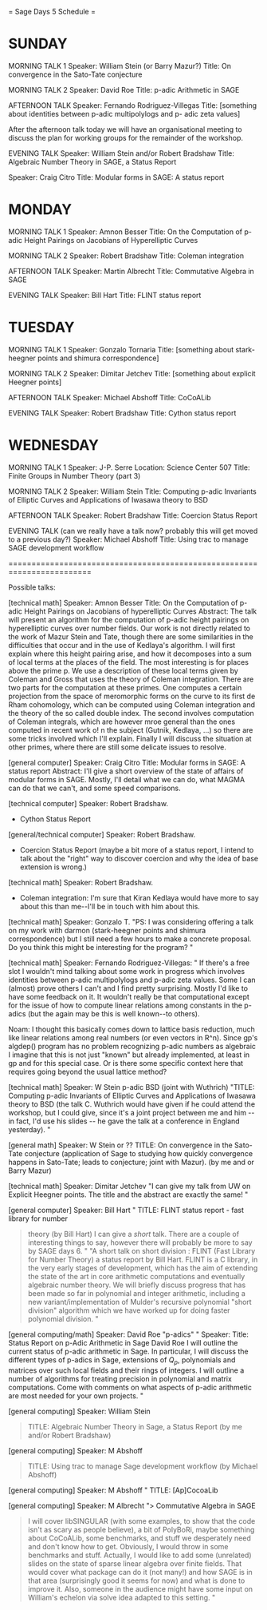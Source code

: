 = Sage Days 5 Schedule =


SUNDAY
======

MORNING TALK 1
Speaker: William Stein (or Barry Mazur?)
Title: On convergence in the Sato-Tate conjecture

MORNING TALK 2
Speaker: David Roe
Title: p-adic Arithmetic in SAGE

AFTERNOON TALK
Speaker: Fernando Rodriguez-Villegas
Title: [something about identities between p-adic multipolylogs and p-
adic zeta values]

After the afternoon talk today we will have an organisational meeting
to discuss the plan for working groups for the remainder of the
workshop.

EVENING TALK
Speaker: William Stein and/or Robert Bradshaw
Title: Algebraic Number Theory in SAGE, a Status Report

Speaker: Craig Citro
Title: Modular forms in SAGE: A status report


MONDAY
======

MORNING TALK 1
Speaker: Amnon Besser
Title: On the Computation of p-adic Height Pairings on Jacobians of
Hyperelliptic Curves

MORNING TALK 2
Speaker: Robert Bradshaw
Title: Coleman integration

AFTERNOON TALK
Speaker: Martin Albrecht
Title: Commutative Algebra in SAGE

EVENING TALK
Speaker: Bill Hart
Title: FLINT status report


TUESDAY
=======

MORNING TALK 1
Speaker: Gonzalo Tornaria
Title: [something about stark-heegner points and shimura correspondence]

MORNING TALK 2
Speaker: Dimitar Jetchev
Title: [something about explicit Heegner points]

AFTERNOON TALK
Speaker: Michael Abshoff
Title: CoCoALib

EVENING TALK
Speaker: Robert Bradshaw
Title: Cython status report


WEDNESDAY
=========

MORNING TALK 1
Speaker: J-P. Serre
Location: Science Center 507
Title: Finite Groups in Number Theory (part 3)


MORNING TALK 2
Speaker: William Stein
Title: Computing p-adic Invariants of Elliptic Curves and
Applications of Iwasawa theory to BSD

AFTERNOON TALK
Speaker: Robert Bradshaw
Title: Coercion Status Report

EVENING TALK (can we really have a talk now? probably this will get
moved to a previous day?)
Speaker: Michael Abshoff
Title: Using trac to manage SAGE development workflow



========================================================================

Possible talks:

[technical math]
Speaker: Amnon Besser
Title: On the Computation of p-adic Height Pairings on Jacobians of hyperelliptic Curves
Abstract: The talk will present an algorithm for the computation of p-adic
height pairings on hyperelliptic curves over number fields. Our work
is not directly related to the work of Mazur Stein and Tate, though
there are some similarities in the difficulties that occur and in the
use of Kedlaya's algorithm. I will first explain where this height
pairing arise, and how it decomposes into a sum of local terms at the
places of the field. The most interesting is for places above the
prime p. We use a description of these local terms given by Coleman
and Gross that uses the theory of Coleman integration. There are two
parts for the computation at these primes. One computes a certain
projection from the space of meromorphic forms on the curve to its
first de Rham cohomology, which can be computed using Coleman
integration and the theory of the so called double index. The second
involves computation of Coleman integrals, which are however mroe
general than the ones computed in recent work o!
n the subject (Gutnik, Kedlaya, ...) so there are some tricks involved
which I'll explain. Finally I will discuss the situation at other
primes, where there are still some delicate issues to resolve.

[general computer]
Speaker: Craig Citro
Title: Modular forms in SAGE: A status report
Abstract: I'll give a short overview of the state of affairs of  
modular forms in SAGE. Mostly, I'll detail what we can do, what MAGMA  
can do that we can't, and some speed comparisons. 

[technical computer]
Speaker: Robert Bradshaw.
- Cython Status Report


[general/technical computer]
Speaker: Robert Bradshaw.
- Coercion Status Report (maybe a bit more of a status report, I
intend to talk about the "right" way to discover coercion and why the
idea of base extension is wrong.)

[technical math]
Speaker: Robert Bradshaw.
- Coleman integration: I'm sure that Kiran Kedlaya would have more to
say about this than me--I'll be in touch with him about this. 


[technical math]
Speaker: Gonzalo T.
"PS: I was considering offering a talk on my work with darmon
(stark-heegner points and shimura correspondence)  but I still need a
few hours to make a concrete proposal. Do you think this might be
interesting for the program? "

[technical math]
Speaker: Fernando Rodriguez-Villegas:
"  If there's a free slot I wouldn't mind talking about some work in
progress which involves identities between p-adic multipolylogs and
p-adic zeta values. Some I can (almost) prove others I can't and I find
pretty surprising. Mostly I'd like to have some feedback on it. It
wouldn't really be that computational except for the issue of how to
compute linear relations among constants in the p-adics (but the again
may be this is well known--to others). 

Noam: I thought this basically comes down to lattice basis reduction,
much like linear relations among real numbers (or even vectors in R^n).
Since gp's algdep() program has no problem recognizing p-adic numbers
as algebraic I imagine that this is not just "known" but already
implemented, at least in gp and for this special case.  Or is there
some specific context here that requires going beyond the usual
lattice method?

[technical math]
Speaker: W Stein
p-adic BSD (joint with Wuthrich)
"TITLE: Computing p-adic Invariants of Elliptic Curves and Applications
of Iwasawa theory to BSD
(the talk C. Wuthrich would have given if he could attend the
workshop, but I could give, since it's a joint project between
me and him -- in fact, I'd use his slides -- he gave the talk
at a conference in England yesterday). "

[general math]
Speaker: W Stein or ??
TITLE: On convergence in the Sato-Tate conjecture
(application of Sage to studying how quickly convergence
happens in Sato-Tate; leads to conjecture; joint with Mazur).
(by me and or Barry Mazur) 

[technical math]
Speaker: Dimitar Jetchev
"I can give my talk from UW on Explicit Heegner points. The title and the
abstract are exactly the same! "


[general computer]
Speaker: Bill Hart
" TITLE: FLINT status report - fast library for number
> theory
> (by Bill Hart)
I can give a *short* talk. There are a couple of
interesting things to say, however there will probably
be more to say by SAGE days 6. "
"A short talk on short division : FLINT (Fast Library
for Number Theory) a status report by Bill Hart.
FLINT is a C library, in the very early stages of
development, which has the aim of extending the state
of the art in core arithmetic computations and
eventually algebraic number theory.
We will briefly discuss progress that has been made so
far in polynomial and integer arithmetic, including a
new variant/implementation of Mulder's recursive
polynomial "short division" algorithm which we have
worked up for doing faster polynomial division. "

[general computing/math]
Speaker: David Roe
"p-adics"
"
Speaker: Title: Status Report on p-Adic Arithmetic in Sage
David Roe
I will outline the current status of p-adic arithmetic in Sage.  In particular, I will discuss the different types of p-adics in Sage, extensions of $Q_p$, polynomials and matrices over such local fields and their rings of integers.  I will outline a number of algorithms for treating precision in polynomial and matrix computations.  Come with comments on what aspects of p-adic arithmetic are most needed for your own projects.
"

[general computing]
Speaker: William Stein
> TITLE: Algebraic Number Theory in Sage, a Status Report
> (by me and/or Robert Bradshaw) 

[general computing]
Speaker: M Abshoff
> TITLE: Using trac to manage Sage development workflow
> (by Michael Abshoff) 

[general computing]
Speaker: M Abshoff
" TITLE: [Ap]CocoaLib

[general computing]
Speaker: M Albrecht
"> Commutative Algebra in SAGE
> I will cover libSINGULAR (with some examples, to show that the code isn't
> as scary as people believe), a bit of PolyBoRi, maybe something about
> CoCoALib, some benchmarks, and stuff we desperately need and don't know how
> to get. Obviously, I would throw in some benchmarks and stuff.
Actually, I would like to add some (unrelated) slides on the state of sparse
linear algebra over finite fields. That would cover what package can do it
(not many!) and how SAGE is in that area (surprisingly good it seems for now)
and what is done to improve it. Also, someone in the audience might have some
input on William's echelon via solve idea adapted to this setting. "

